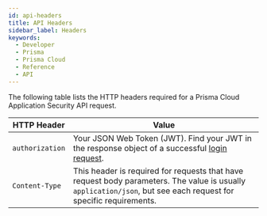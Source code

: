 ```yaml
---
id: api-headers
title: API Headers
sidebar_label: Headers
keywords:
  - Developer
  - Prisma
  - Prisma Cloud
  - Reference
  - API
---
```


The following table lists the HTTP headers required for a Prisma Cloud Application Security API request.

| HTTP Header     | Value                                                                                                                                                            |
| --------------- | ---------------------------------------------------------------------------------------------------------------------------------------------------------------- |
| `authorization` | Your JSON Web Token (JWT). Find your JWT in the response object of a successful [login request](/prisma-cloud/api/cspm/app-login/).                              |
| `Content-Type`  | This header is required for requests that have request body parameters. The value is usually `application/json`, but see each request for specific requirements. |
